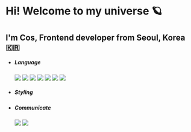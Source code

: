 # Hi! Welcome to my universe 🪐

## I'm Cos, Frontend developer from Seoul, Korea 🇰🇷

* ##### Language
  <img src="https://img.shields.io/badge/React-61DAFB?style=flat&logo=React&logoColor=white"/></a>
  <img src="https://img.shields.io/badge/TypeScript-3178C6?style=flat&logo=TypeScript&logoColor=white"/></a>
  <img src="https://img.shields.io/badge/JavaScript-F7E018?style=flat&logo=JavaScript&logoColor=white"/></a>
  <img src="https://img.shields.io/badge/Sass-CC6699?style=flat&logo=Sass&logoColor=white"/></a>
  <img src="https://img.shields.io/badge/Styled%20Components-DB7093?style=flat&logo=Styled-Components&logoColor=white"/></a>
  <img src="https://img.shields.io/badge/CSS-1572B6?style=flat&logo=CSS3&logoColor=white"/></a>
  <img src="https://img.shields.io/badge/HTML-E34F26?style=flat&logo=HTML5&logoColor=white"/></a>

* ##### Styling

* ##### Communicate

  <img src="https://img.shields.io/badge/GitHub-181717?style=flat&logo=GitHub&logoColor=white"/></a>
  <img src="https://img.shields.io/badge/Slack-4A154B?style=flat&logo=Slack&logoColor=white"/></a>
